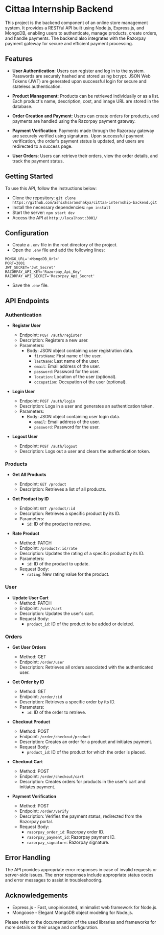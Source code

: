 # Cittaa Internship Backend

This project is the backend component of an online store management system. It provides a RESTful API built using Node.js, Express.js, and MongoDB, enabling users to authenticate, manage products, create orders, and handle payments. The backend also integrates with the Razorpay payment gateway for secure and efficient payment processing.

## Features

- **User Authentication**: Users can register and log in to the system. Passwords are securely hashed and stored using bcrypt. JSON Web Tokens (JWT) are generated upon successful login for secure and stateless authentication.

- **Product Management**: Products can be retrieved individually or as a list. Each product's name, description, cost, and image URL are stored in the database.

- **Order Creation and Payment**: Users can create orders for products, and payments are handled using the Razorpay payment gateway.

- **Payment Verification**: Payments made through the Razorpay gateway are securely verified using signatures. Upon successful payment verification, the order's payment status is updated, and users are redirected to a success page.

- **User Orders**: Users can retrieve their orders, view the order details, and track the payment status.


## Getting Started
To use this API, follow the instructions below:

- Clone the repository: `git clone https://github.com/ashishsaranshakya/cittaa-internship-backend.git`
- Install the necessary dependencies: `npm install`
- Start the server: `npm start dev`
- Access the API at `http://localhost:3001/`

## Configuration

- Create a `.env` file in the root directory of the project.
- Open the `.env` file and add the following lines:
```
MONGO_URL='<MongoDB_Url>'
PORT=3001
JWT_SECRET='Jwt_Secret'
RAZORPAY_API_KEY='Razorpay_Api_Key'
RAZORPAY_API_SECRET='Razorpay_Api_Secret'
```
- Save the `.env` file.

## API Endpoints

### Authentication

- **Register User**
  - Endpoint: `POST /auth/register`
  - Description: Registers a new user.
  - Parameters:
    - Body: JSON object containing user registration data.
      - `firstName`: First name of the user.
      - `lastName`: Last name of the user.
      - `email`: Email address of the user.
      - `password`: Password for the user.
      - `location`: Location of the user (optional).
      - `occupation`: Occupation of the user (optional).

- **Login User**
  - Endpoint: `POST /auth/login`
  - Description: Logs in a user and generates an authentication token.
  - Parameters:
    - Body: JSON object containing user login data.
      - `email`: Email address of the user.
      - `password`: Password for the user.

- **Logout User**
  - Endpoint: `POST /auth/logout`
  - Description: Logs out a user and clears the authentication token.

### Products

- **Get All Products**
  - Endpoint: `GET /product`
  - Description: Retrieves a list of all products.

- **Get Product by ID**
  - Endpoint: `GET /product/:id`
  - Description: Retrieves a specific product by its ID.
  - Parameters:
    - `id`: ID of the product to retrieve.

- **Rate Product**
  - Method: PATCH
  - Endpoint: `/product/:id/rate`
  - Description: Updates the rating of a specific product by its ID.
  - Parameters:
    - `id`: ID of the product to update.
  - Request Body:
    - `rating`: New rating value for the product.

### User

- **Update User Cart**
  - Method: PATCH
  - Endpoint: `/user/cart`
  - Description: Updates the user's cart.
  - Request Body:
    - `product_id`: ID of the product to be added or deleted.

### Orders

- **Get User Orders**
  - Method: GET
  - Endpoint: `/order/user`
  - Description: Retrieves all orders associated with the authenticated user.

- **Get Order by ID**
  - Method: GET
  - Endpoint: `/order/:id`
  - Description: Retrieves a specific order by its ID.
  - Parameters:
    - `id`: ID of the order to retrieve.

- **Checkout Product**
  - Method: POST
  - Endpoint: `/order/checkout/product`
  - Description: Creates an order for a product and initiates payment.
  - Request Body:
    - `product_id`: ID of the product for which the order is placed.

- **Checkout Cart**
  - Method: POST
  - Endpoint: `/order/checkout/cart`
  - Description: Creates orders for products in the user's cart and initiates payment.

- **Payment Verification**
  - Method: POST
  - Endpoint: `/order/verify`
  - Description: Verifies the payment status, redirected from the Razorpay portal.
  - Request Body:
    - `razorpay_order_id`: Razorpay order ID.
    - `razorpay_payment_id`: Razorpay payment ID.
    - `razorpay_signature`: Razorpay signature.

## Error Handling
The API provides appropriate error responses in case of invalid requests or server-side issues. The error responses include appropriate status codes and error messages to assist in troubleshooting.

## Acknowledgements
- Express.js - Fast, unopinionated, minimalist web framework for Node.js.
- Mongoose - Elegant MongoDB object modeling for Node.js.

Please refer to the documentation of the used libraries and frameworks for more details on their usage and configuration.

